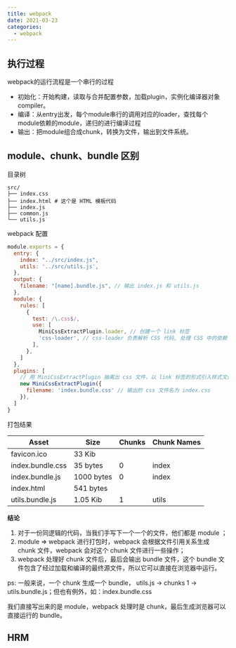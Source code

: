 ```yaml
---
title: webpack
date: 2021-03-23
categories:
  - webpack
---
```


## 执行过程

webpack的运行流程是一个串行的过程

- 初始化：开始构建，读取与合并配置参数，加载plugin，实例化编译器对象 compiler。
- 编译：从entry出发，每个module串行的调用对应的loader，查找每个module依赖的module，递归的进行编译过程
- 输出：把module组合成chunk，转换为文件，输出到文件系统。

[comment]: <> (## 有哪些文件系统、模块系统)

## module、chunk、bundle 区别

目录树

```
src/
├── index.css
├── index.html # 这个是 HTML 模板代码
├── index.js
├── common.js
└── utils.js
```

webpack 配置

```js
module.exports = {
  entry: {
    index: "../src/index.js",
    utils: '../src/utils.js',
  },
  output: {
    filename: "[name].bundle.js", // 输出 index.js 和 utils.js
  },
  module: {
    rules: [
      {
        test: /\.css$/,
        use: [
          MiniCssExtractPlugin.loader, // 创建一个 link 标签
          'css-loader', // css-loader 负责解析 CSS 代码, 处理 CSS 中的依赖
        ],
      },
    ]
  },
  plugins: [
    // 用 MiniCssExtractPlugin 抽离出 css 文件，以 link 标签的形式引入样式文件
    new MiniCssExtractPlugin({
      filename: 'index.bundle.css' // 输出的 css 文件名为 index.css
    }),
  ]
}
```

打包结果

Asset | Size | Chunks | Chunk Names
---|---|---|---
favicon.ico | 33 Kib |  |  
index.bundle.css | 35 bytes | 0 | index
index.bundle.js | 1000 bytes | 0 |  index
index.html | 541 bytes |  |
utils.bundle.js | 1.05 Kib | 1 |  utils

**结论**

1. 对于一份同逻辑的代码，当我们手写下一个一个的文件，他们都是 module ；
2. module => webpack 进行打包时，webpack 会根据文件引用关系生成 chunk 文件，webpack 会对这个 chunk 文件进行一些操作；
3. webpack 处理好 chunk 文件后，最后会输出 bundle 文件，这个 bundle 文件包含了经过加载和编译的最终源文件，所以它可以直接在浏览器中运行。

ps: 一般来说，一个 chunk 生成一个 bundle， utils.js -> chunks 1 -> utils.bundle.js；但也有例外，如：index.bundle.css

我们直接写出来的是 module，webpack 处理时是 chunk，最后生成浏览器可以直接运行的 bundle。


## HRM
